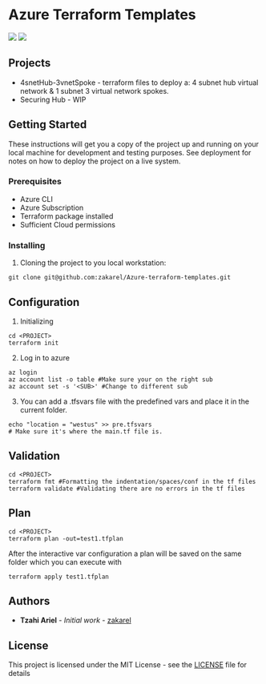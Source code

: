 # Azure Terraform Templates

<img src="https://img.shields.io/badge/Azure%20CLI%20-v2.19.1-blue?style=flat-square">   <img src="https://img.shields.io/badge/VSCode%20-v1.53.2-purple?style=flat-square">

## Projects
- 4snetHub-3vnetSpoke - terraform files to deploy a: 4 subnet hub virtual network & 1 subnet 3 virtual network spokes.
- Securing Hub - WIP

## Getting Started

These instructions will get you a copy of the project up and running on your local machine for development and testing purposes. See deployment for notes on how to deploy the project on a live system.

### Prerequisites

- Azure CLI
- Azure Subscription
- Terraform package installed
- Sufficient Cloud permissions 

### Installing

1. Cloning the project to you local workstation:

```
git clone git@github.com:zakarel/Azure-terraform-templates.git
```

## Configuration
1. Initializing
```
cd <PROJECT>
terraform init
```
2. Log in to azure
```
az login
az account list -o table #Make sure your on the right sub
az account set -s '<SUB>' #Change to different sub
```
3. You can add a .tfsvars file with the predefined vars and place it in the current folder.
```
echo "location = "westus" >> pre.tfsvars
# Make sure it's where the main.tf file is.
```

## Validation
```
cd <PROJECT>
terraform fmt #Formatting the indentation/spaces/conf in the tf files
terraform validate #Validating there are no errors in the tf files
```
## Plan
```
cd <PROJECT>
terraform plan -out=test1.tfplan
```
After the interactive var configuration a plan will be saved on the same folder which you can execute with
```
terraform apply test1.tfplan
```

## Authors

* **Tzahi Ariel** - *Initial work* - [zakarel](https://github.com/zakarel)

## License

This project is licensed under the MIT License - see the [LICENSE](LICENSE) file for details
